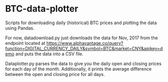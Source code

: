 # BTC-data-plotter
Scripts for downloading daily (historical) BTC prices and plotting the data using Pandas.

For now, datadownload.py just downloads the data for Nov, 2017 from the endpoint located at https://www.alphavantage.co/query?function=DIGITAL_CURRENCY_DAILY&symbol=BTC&market=CNY&apikey=demo and puts the data into a CSV file.

Dataplotter.py parses the data to give you the daily open and closing prices for each day of the month. Additionally, it prints the average difference between the open and closing price for all days.
